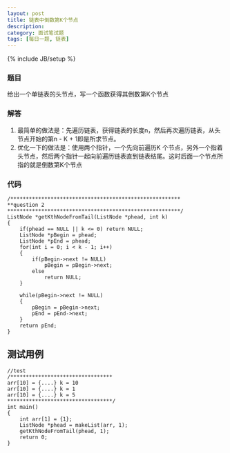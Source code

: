 ```yaml
---
layout: post
title: 链表中倒数第K个节点
description: 
category: 面试笔试题
tags: [每日一题, 链表]
---
```

{% include JB/setup %}

### 题目
给出一个单链表的头节点，写一个函数获得其倒数第K个节点

### 解答
1.	最简单的做法是：先遍历链表，获得链表的长度n，然后再次遍历链表，从头节点开始的第n - K + 1即是所求节点。
2.	优化一下的做法是：使用两个指针，一个先向前遍历K 个节点，另外一个指着头节点，然后两个指针一起向前遍历链表直到链表结尾。这时后面一个节点所指的就是倒数第K个节点

### 代码
	/*******************************************************
	**question 2
	********************************************************/
	ListNode *getKthNodeFromTail(ListNode *phead, int k)
	{
		if(phead == NULL || k <= 0) return NULL;
		ListNode *pBegin = phead;
		ListNode *pEnd = phead;
		for(int i = 0; i < k - 1; i++)
		{
			if(pBegin->next != NULL)
				pBegin = pBegin->next;
			else
				return NULL;
		}
	
		while(pBegin->next != NULL)
		{
			pBegin = pBegin->next;
			pEnd = pEnd->next;
		}
		return pEnd;
	}

## 测试用例
	//test
	/*********************************
	arr[10] = {....} k = 10
	arr[10] = {....} k = 1
	arr[10] = {....} k = 5
	**********************************/
	int main()
	{
		int arr[1] = {1};
		ListNode *phead = makeList(arr, 1);
		getKthNodeFromTail(phead, 1);
		return 0;
	}

